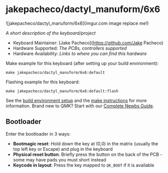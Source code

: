 # jakepacheco/dactyl_manuform/6x6

![jakepacheco/dactyl_manuform/6x6](imgur.com image replace me!)

*A short description of the keyboard/project*

* Keyboard Maintainer: [Jake Pacheco](https://github.com/Jake Pacheco)
* Hardware Supported: *The PCBs, controllers supported*
* Hardware Availability: *Links to where you can find this hardware*

Make example for this keyboard (after setting up your build environment):

    make jakepacheco/dactyl_manuform/6x6:default

Flashing example for this keyboard:

    make jakepacheco/dactyl_manuform/6x6:default:flash

See the [build environment setup](https://docs.qmk.fm/#/getting_started_build_tools) and the [make instructions](https://docs.qmk.fm/#/getting_started_make_guide) for more information. Brand new to QMK? Start with our [Complete Newbs Guide](https://docs.qmk.fm/#/newbs).

## Bootloader

Enter the bootloader in 3 ways:

* **Bootmagic reset**: Hold down the key at (0,0) in the matrix (usually the top left key or Escape) and plug in the keyboard
* **Physical reset button**: Briefly press the button on the back of the PCB - some may have pads you must short instead
* **Keycode in layout**: Press the key mapped to `QK_BOOT` if it is available
